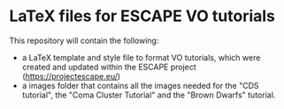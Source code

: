 # LaTeX files for ESCAPE VO tutorials

This repository will contain the following: 

 - a LaTeX template and style file to format VO tutorials, which were created and updated within the ESCAPE project (https://projectescape.eu/)
 - a images folder that contains all the images needed for the "CDS tutorial",  the  "Coma Cluster Tutorial" and the "Brown Dwarfs" tutorial. 
